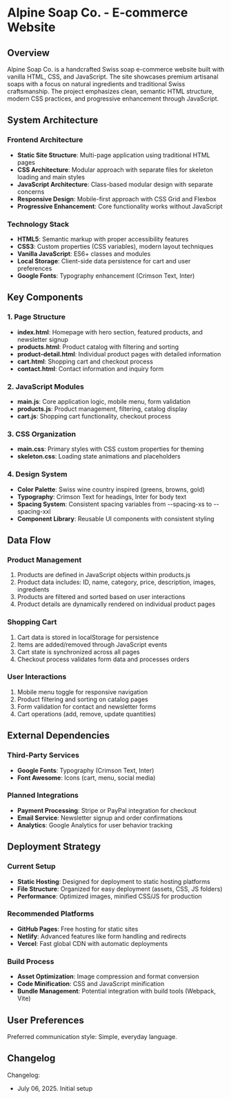 # Alpine Soap Co. - E-commerce Website

## Overview

Alpine Soap Co. is a handcrafted Swiss soap e-commerce website built with vanilla HTML, CSS, and JavaScript. The site showcases premium artisanal soaps with a focus on natural ingredients and traditional Swiss craftsmanship. The project emphasizes clean, semantic HTML structure, modern CSS practices, and progressive enhancement through JavaScript.

## System Architecture

### Frontend Architecture
- **Static Site Structure**: Multi-page application using traditional HTML pages
- **CSS Architecture**: Modular approach with separate files for skeleton loading and main styles
- **JavaScript Architecture**: Class-based modular design with separate concerns
- **Responsive Design**: Mobile-first approach with CSS Grid and Flexbox
- **Progressive Enhancement**: Core functionality works without JavaScript

### Technology Stack
- **HTML5**: Semantic markup with proper accessibility features
- **CSS3**: Custom properties (CSS variables), modern layout techniques
- **Vanilla JavaScript**: ES6+ classes and modules
- **Local Storage**: Client-side data persistence for cart and user preferences
- **Google Fonts**: Typography enhancement (Crimson Text, Inter)

## Key Components

### 1. Page Structure
- **index.html**: Homepage with hero section, featured products, and newsletter signup
- **products.html**: Product catalog with filtering and sorting
- **product-detail.html**: Individual product pages with detailed information
- **cart.html**: Shopping cart and checkout process
- **contact.html**: Contact information and inquiry form

### 2. JavaScript Modules
- **main.js**: Core application logic, mobile menu, form validation
- **products.js**: Product management, filtering, catalog display
- **cart.js**: Shopping cart functionality, checkout process

### 3. CSS Organization
- **main.css**: Primary styles with CSS custom properties for theming
- **skeleton.css**: Loading state animations and placeholders

### 4. Design System
- **Color Palette**: Swiss wine country inspired (greens, browns, gold)
- **Typography**: Crimson Text for headings, Inter for body text
- **Spacing System**: Consistent spacing variables from --spacing-xs to --spacing-xxl
- **Component Library**: Reusable UI components with consistent styling

## Data Flow

### Product Management
1. Products are defined in JavaScript objects within products.js
2. Product data includes: ID, name, category, price, description, images, ingredients
3. Products are filtered and sorted based on user interactions
4. Product details are dynamically rendered on individual product pages

### Shopping Cart
1. Cart data is stored in localStorage for persistence
2. Items are added/removed through JavaScript events
3. Cart state is synchronized across all pages
4. Checkout process validates form data and processes orders

### User Interactions
1. Mobile menu toggle for responsive navigation
2. Product filtering and sorting on catalog pages
3. Form validation for contact and newsletter forms
4. Cart operations (add, remove, update quantities)

## External Dependencies

### Third-Party Services
- **Google Fonts**: Typography (Crimson Text, Inter)
- **Font Awesome**: Icons (cart, menu, social media)

### Planned Integrations
- **Payment Processing**: Stripe or PayPal integration for checkout
- **Email Service**: Newsletter signup and order confirmations
- **Analytics**: Google Analytics for user behavior tracking

## Deployment Strategy

### Current Setup
- **Static Hosting**: Designed for deployment to static hosting platforms
- **File Structure**: Organized for easy deployment (assets, CSS, JS folders)
- **Performance**: Optimized images, minified CSS/JS for production

### Recommended Platforms
- **GitHub Pages**: Free hosting for static sites
- **Netlify**: Advanced features like form handling and redirects
- **Vercel**: Fast global CDN with automatic deployments

### Build Process
- **Asset Optimization**: Image compression and format conversion
- **Code Minification**: CSS and JavaScript minification
- **Bundle Management**: Potential integration with build tools (Webpack, Vite)

## User Preferences

Preferred communication style: Simple, everyday language.

## Changelog

Changelog:
- July 06, 2025. Initial setup